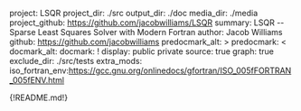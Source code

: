 project: LSQR
project_dir: ./src
output_dir: ./doc
media_dir: ./media
project_github: https://github.com/jacobwilliams/LSQR
summary: LSQR -- Sparse Least Squares Solver with Modern Fortran
author: Jacob Williams
github: https://github.com/jacobwilliams
predocmark_alt: >
predocmark: <
docmark_alt:
docmark: !
display: public
         private
source: true
graph: true
exclude_dir: ./src/tests
extra_mods: iso_fortran_env:https://gcc.gnu.org/onlinedocs/gfortran/ISO_005fFORTRAN_005fENV.html

{!README.md!}
